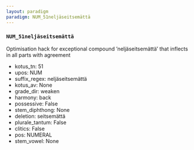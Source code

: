 ```yaml
---
layout: paradigm
paradigm: NUM_51neljäseitsemättä
---
```

### ` NUM_51neljäseitsemättä `

Optimisation hack for exceptional compound ’neljäseitsemättä’ that inflects in all parts with agreement
* kotus_tn: 51
* upos: NUM
* suffix_regex: neljäseitsemättä
* kotus_av: None
* grade_dir: weaken
* harmony: back
* possessive: False
* stem_diphthong: None
* deletion: seitsemättä
* plurale_tantum: False
* clitics: False
* pos: NUMERAL
* stem_vowel: None
